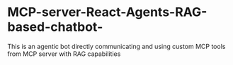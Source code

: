 # MCP-server-React-Agents-RAG-based-chatbot-
This is an agentic bot directly communicating and using custom MCP tools from MCP server with RAG capabilities
